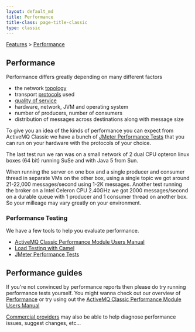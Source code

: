 ```yaml
---
layout: default_md
title: Performance 
title-class: page-title-classic
type: classic
---
```


[Features](features) > [Performance](performance)


Performance
-----------

Performance differs greatly depending on many different factors

*   the network [topology](topologies)
*   transport [protocols](uri-Connectivity/protocols) used
*   [quality of service](qos)
*   hardware, network, JVM and operating system
*   number of producers, number of consumers
*   distribution of messages across destinations along with message size

To give you an idea of the kinds of performance you can expect from ActiveMQ Classic we have a bunch of [JMeter Performance Tests](jmeter-performance-tests) that you can run on your hardware with the protocols of your choice.

The last test run we ran was on a small network of 2 dual CPU opteron linux boxes (64 bit) running SuSe and with Java 5 from Sun.

When running the server on one box and a single producer and consumer thread in separate VMs on the other box, using a single topic we got around 21-22,000 messages/second using 1-2K messages. Another test running the broker on a Intel Celeron CPU 2.40GHz we got 2000 messages/second on a durable queue with 1 producer and 1 consumer thread on another box. So your milleage may vary greatly on your environment.

### Performance Testing

We have a few tools to help you evaluate performance.

*   [ActiveMQ Classic Performance Module Users Manual](activemq-classic-performance-module-users-manual)
*   [Load Testing with Camel](load-testing-with-camel)
*   [JMeter Performance Tests](jmeter-performance-tests)

Performance guides
------------------

If you're not convinced by performance reports then please do try running performance tests yourself. You might wanna check out our overview of [Performance](performance) or try using out the [ActiveMQ Classic Performance Module Users Manual](activemq-classic-performance-module-users-manual)

[Commercial providers](support#commercial-support) may also be able to help diagnose performance issues, suggest changes, etc...
